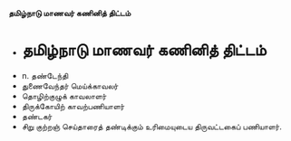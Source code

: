 **தமிழ்நாடு மாணவர் கணினித் திட்டம்**
- # தமிழ்நாடு மாணவர் கணினித் திட்டம்
- n. தண்டேந்தி
- துணைவேந்தர் மெய்க்காவலர்
- தொழிற்குழுக் காவலாளர்
- திருக்கோயிற் காவற்பணியாளர்
- தண்டகர்
- சிறு குற்றஞ் செய்தாரைத் தண்டிக்கும் உரிமையுடைய திருவட்டகைப் பணியாளர்.

